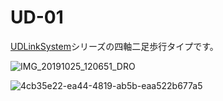 # UD-01
[UDLinkSystem](https://github.com/robotty930/UDmega/wiki/UDLinkSystem%E3%81%A8%E3%81%AF
)シリーズの四軸二足歩行タイプです。

  
![IMG_20191025_120651_DRO](https://user-images.githubusercontent.com/67456219/85953878-8f6db080-b9ae-11ea-8c4b-5b7d3a4c8aa7.png)
  
![4cb35e22-ea44-4819-ab5b-eaa522b677a5](https://user-images.githubusercontent.com/67456219/85953968-10c54300-b9af-11ea-81fa-daa478ee917a.PNG)  

